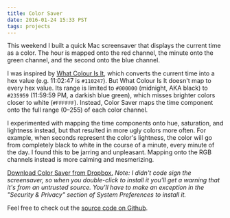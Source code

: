 ```yaml
---
title: Color Saver
date: 2016-01-24 15:33 PST
tags: projects
---
```


This weekend I built a quick Mac screensaver that displays the current time as a color. The hour is mapped onto the red channel, the minute onto the green channel, and the second onto the blue channel.

I was inspired by [What Colour Is It](http://whatcolourisit.scn9a.org/), which converts the current time into a hex value (e.g. 11:02:47 is `#110247`). But What Colour Is It doesn't map to every hex value. Its range is limited to `#000000` (midnight, AKA black) to `#235959` (11:59:59 PM, a darkish blue green), which misses brighter colors closer to white (`#FFFFFF`). Instead, Color Saver maps the time component onto the full range (0–255) of each color channel.

I experimented with mapping the time components onto hue, saturation, and lightness instead, but that resulted in more ugly colors more often. For example, when seconds represent the color's lightness, the color will go from completely black to white in the course of a minute, every minute of the day. I found this to be jarring and unpleasant. Mapping onto the RGB channels instead is more calming and mesmerizing.

[Download Color Saver from Dropbox.](https://dl.dropboxusercontent.com/u/13747810/ColorSaver.saver.zip) _Note: I didn't code sign the screensaver, so when you double-click to install it you'll get a warning that it's from an untrusted source. You'll have to make an exception in the "Security & Privacy" section of System Preferences to install it._

Feel free to check out the [source code on Github](https://github.com/jlzych/ColorSaver).
